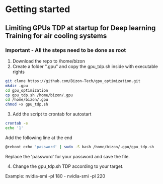 # Getting started

## Limiting GPUs TDP at startup for Deep learning Training for air cooling systems

### Important - All the steps need to be done as root

1. Download the repo to /home/bizon
2. Create a folder ".gpu" and copy the gpu_tdp.sh inside with executable rights
```bash
git clone https://github.com/Bizon-Tech/gpu_optimization.git
mkdir .gpu
cd gpu_optimization
cp gpu_tdp.sh /home/bizon/.gpu
cd /home/bizon/.gpu
chmod +x gpu_tdp.sh
```

3. Add the script to crontab for autostart
```bash
crontab -e
echo '1'
```
Add the following line at the end
```bash
@reboot echo 'password' | sudo -S bash /home/bizon/.gpu/gpu_tdp.sh
```  

Replace the 'password' for your password and save the file. 

4. Change the gpu_tdp.sh TDP according to your target. 

Example: nvidia-smi -pl 180 - nvidia-smi -pl 220 
